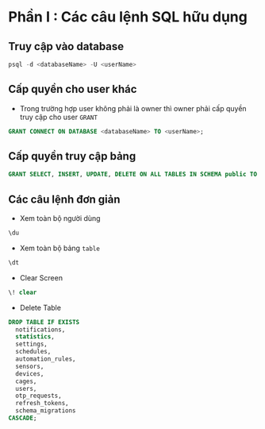 # Phần I : Các câu lệnh SQL hữu dụng

## Truy cập vào database

```sql
psql -d <databaseName> -U <userName>
```

## Cấp quyền cho user khác

- Trong trường hợp user không phải là owner thì owner phải cấp quyền truy cập cho user `GRANT`

```sql
GRANT CONNECT ON DATABASE <databaseName> TO <userName>;
```

## Cấp quyền truy cập bảng

```sql
GRANT SELECT, INSERT, UPDATE, DELETE ON ALL TABLES IN SCHEMA public TO hamster_user;
```

## Các câu lệnh đơn giản

- Xem toàn bộ người dùng

```sql
\du
```

- Xem toàn bộ bảng `table`

```sql
\dt
```

- Clear Screen

```sql
\! clear
```

- Delete Table

```sql
DROP TABLE IF EXISTS
  notifications,
  statistics,
  settings,
  schedules,
  automation_rules,
  sensors,
  devices,
  cages,
  users,
  otp_requests,
  refresh_tokens,
  schema_migrations
CASCADE;
```
